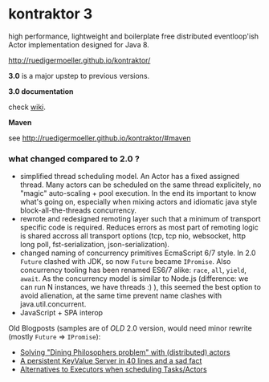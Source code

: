 kontraktor 3
============

high performance, lightweight and boilerplate free distributed eventloop'ish Actor implementation designed for Java 8.

http://ruedigermoeller.github.io/kontraktor/

**3.0** is a major upstep to previous versions.

**3.0 documentation**

check [wiki](https://github.com/RuedigerMoeller/kontraktor/wiki/Kontraktor-3).

**Maven**

see http://ruedigermoeller.github.io/kontraktor/#maven

### what changed compared to 2.0 ?

* simplified thread scheduling model. An Actor has a fixed assigned thread. Many actors can be scheduled on the same thread explicitely, no "magic" auto-scaling + pool execution. In the end its important to know what's going on, especially when mixing actors and idiomatic java style block-all-the-threads concurrency.
* rewrote and redesigned remoting layer such that a minimum of transport specific code is required. Reduces errors as most part of remoting logic is shared accross all transport options (tcp, tcp nio, websocket, http long poll, fst-serialization, json-serialization).
* changed naming of concurrency primitives EcmaScript 6/7 style. In 2.0 `Future` clashed with JDK, so now `Future` became `IPromise`. Also concurrency tooling has been renamed ES6/7 alike: `race`, `all`, `yield`, `await`. As the concurrency model is similar to Node.js (difference: we can run N instances, we have threads :) ), this seemed the best option to avoid alienation, at the same time prevent name clashes with java.util.concurrent.
* JavaScript + SPA interop

Old Blogposts (samples are of *OLD* 2.0 version, would need minor rewrite (mostly `Future` => `IPromise`):

* [Solving "Dining Philosophers problem" with (distributed) actors](http://java-is-the-new-c.blogspot.de/2014/09/breaking-habit-solving-dining.html)
* [A persistent KeyValue Server in 40 lines and a sad fact](http://java-is-the-new-c.blogspot.de/2014/12/a-persistent-keyvalue-server-in-40.html)
* [Alternatives to Executors when scheduling Tasks/Actors](http://java-is-the-new-c.blogspot.de/2014/10/alternatives-to-executors-when.html)
